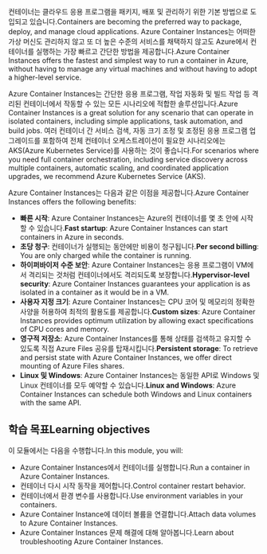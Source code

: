 <span data-ttu-id="ec027-101">컨테이너는 클라우드 응용 프로그램을 패키지, 배포 및 관리하기 위한 기본 방법으로 도입되고 있습니다.</span><span class="sxs-lookup"><span data-stu-id="ec027-101">Containers are becoming the preferred way to package, deploy, and manage cloud applications.</span></span> <span data-ttu-id="ec027-102">Azure Container Instances는 어떠한 가상 머신도 관리하지 않고 또 더 높은 수준의 서비스를 채택하지 않고도 Azure에서 컨테이너를 실행하는 가장 빠르고 간단한 방법을 제공합니다.</span><span class="sxs-lookup"><span data-stu-id="ec027-102">Azure Container Instances offers the fastest and simplest way to run a container in Azure, without having to manage any virtual machines and without having to adopt a higher-level service.</span></span>

<span data-ttu-id="ec027-103">Azure Container Instances는 간단한 응용 프로그램, 작업 자동화 및 빌드 작업 등 격리된 컨테이너에서 작동할 수 있는 모든 시나리오에 적합한 솔루션입니다.</span><span class="sxs-lookup"><span data-stu-id="ec027-103">Azure Container Instances is a great solution for any scenario that can operate in isolated containers, including simple applications, task automation, and build jobs.</span></span> <span data-ttu-id="ec027-104">여러 컨테이너 간 서비스 검색, 자동 크기 조정 및 조정된 응용 프로그램 업그레이드를 포함하여 전체 컨테이너 오케스트레이션이 필요한 시나리오에는 AKS(Azure Kubernetes Service)를 사용하는 것이 좋습니다.</span><span class="sxs-lookup"><span data-stu-id="ec027-104">For scenarios where you need full container orchestration, including service discovery across multiple containers, automatic scaling, and coordinated application upgrades, we recommend Azure Kubernetes Service (AKS).</span></span>

<span data-ttu-id="ec027-105">Azure Container Instances는 다음과 같은 이점을 제공합니다.</span><span class="sxs-lookup"><span data-stu-id="ec027-105">Azure Container Instances offers the following benefits:</span></span>

- <span data-ttu-id="ec027-106">**빠른 시작**: Azure Container Instances는 Azure의 컨테이너를 몇 초 안에 시작할 수 있습니다.</span><span class="sxs-lookup"><span data-stu-id="ec027-106">**Fast startup**: Azure Container Instances can start containers in Azure in seconds.</span></span>
- <span data-ttu-id="ec027-107">**초당 청구**: 컨테이너가 실행되는 동안에만 비용이 청구됩니다.</span><span class="sxs-lookup"><span data-stu-id="ec027-107">**Per second billing**: You are only charged while the container is running.</span></span>
- <span data-ttu-id="ec027-108">**하이퍼바이저 수준 보안**: Azure Container Instances는 응용 프로그램이 VM에서 격리되는 것처럼 컨테이너에서도 격리되도록 보장합니다.</span><span class="sxs-lookup"><span data-stu-id="ec027-108">**Hypervisor-level security**: Azure Container Instances guarantees your application is as isolated in a container as it would be in a VM.</span></span>
- <span data-ttu-id="ec027-109">**사용자 지정 크기**: Azure Container Instances는 CPU 코어 및 메모리의 정확한 사양을 허용하여 최적의 활용도를 제공합니다.</span><span class="sxs-lookup"><span data-stu-id="ec027-109">**Custom sizes**: Azure Container Instances provides optimum utilization by allowing exact specifications of CPU cores and memory.</span></span>
- <span data-ttu-id="ec027-110">**영구적 저장소**: Azure Container Instances를 통해 상태를 검색하고 유지할 수 있도록 직접 Azure Files 공유를 탑재시킵니다.</span><span class="sxs-lookup"><span data-stu-id="ec027-110">**Persistent storage**: To retrieve and persist state with Azure Container Instances, we offer direct mounting of Azure Files shares.</span></span>
- <span data-ttu-id="ec027-111">**Linux 및 Windows**: Azure Container Instances는 동일한 API로 Windows 및 Linux 컨테이너를 모두 예약할 수 있습니다.</span><span class="sxs-lookup"><span data-stu-id="ec027-111">**Linux and Windows**: Azure Container Instances can schedule both Windows and Linux containers with the same API.</span></span>

## <a name="learning-objectives"></a><span data-ttu-id="ec027-112">학습 목표</span><span class="sxs-lookup"><span data-stu-id="ec027-112">Learning objectives</span></span>  

<span data-ttu-id="ec027-113">이 모듈에서는 다음을 수행합니다.</span><span class="sxs-lookup"><span data-stu-id="ec027-113">In this module, you will:</span></span>

- <span data-ttu-id="ec027-114">Azure Container Instances에서 컨테이너를 실행합니다.</span><span class="sxs-lookup"><span data-stu-id="ec027-114">Run a container in Azure Container Instances.</span></span>
- <span data-ttu-id="ec027-115">컨테이너 다시 시작 동작을 제어합니다.</span><span class="sxs-lookup"><span data-stu-id="ec027-115">Control container restart behavior.</span></span>
- <span data-ttu-id="ec027-116">컨테이너에서 환경 변수를 사용합니다.</span><span class="sxs-lookup"><span data-stu-id="ec027-116">Use environment variables in your containers.</span></span>
- <span data-ttu-id="ec027-117">Azure Container Instance에 데이터 볼륨을 연결합니다.</span><span class="sxs-lookup"><span data-stu-id="ec027-117">Attach data volumes to Azure Container Instances.</span></span>
- <span data-ttu-id="ec027-118">Azure Container Instances 문제 해결에 대해 알아봅니다.</span><span class="sxs-lookup"><span data-stu-id="ec027-118">Learn about troubleshooting Azure Container Instances.</span></span>
